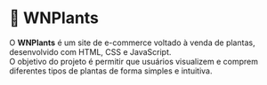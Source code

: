 # 🌿 WNPlants

O **WNPlants** é um site de e-commerce voltado à venda de plantas, desenvolvido com HTML, CSS e JavaScript.  
O objetivo do projeto é permitir que usuários visualizem e comprem diferentes tipos de plantas de forma simples e intuitiva.
